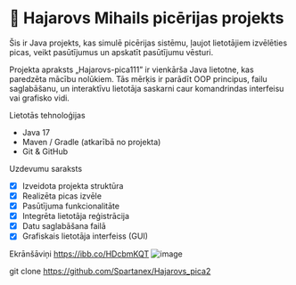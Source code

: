 # :pizza: Hajarovs Mihails picērijas projekts

Šis ir Java projekts, kas simulē picērijas sistēmu, ļaujot lietotājiem izvēlēties picas, veikt pasūtījumus un apskatīt pasūtījumu vēsturi.

Projekta apraksts
„Hajarovs-pica111” ir vienkārša Java lietotne, kas paredzēta mācību nolūkiem. Tās mērķis ir parādīt OOP principus, failu saglabāšanu, un interaktīvu lietotāja saskarni caur komandrindas interfeisu vai grafisko vidi.

Lietotās tehnoloģijas
- Java 17
- Maven / Gradle (atkarībā no projekta)
- Git & GitHub

Uzdevumu saraksts
- [x] Izveidota projekta struktūra
- [x] Realizēta picas izvēle
- [x] Pasūtījuma funkcionalitāte
- [x] Integrēta lietotāja reģistrācija
- [x] Datu saglabāšana failā
- [x] Grafiskais lietotāja interfeiss (GUI)

Ekrānšāviņi
https://ibb.co/HDcbmKQT
![image](https://github.com/user-attachments/assets/1a6cdb5f-a73b-47b7-af30-004e8052db8d)


git clone https://github.com/Spartanex/Hajarovs_pica2
